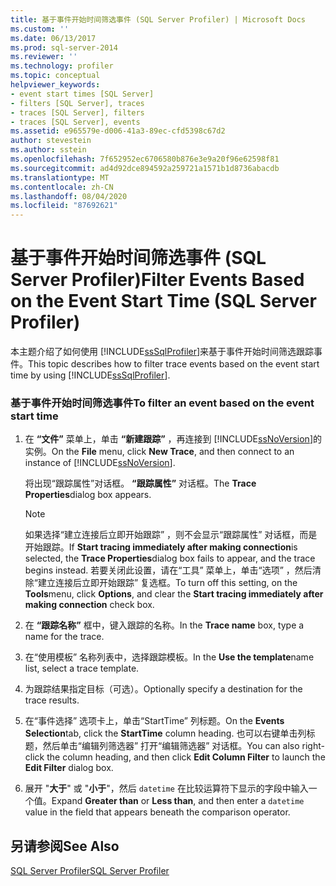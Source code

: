 ```yaml
---
title: 基于事件开始时间筛选事件 (SQL Server Profiler) | Microsoft Docs
ms.custom: ''
ms.date: 06/13/2017
ms.prod: sql-server-2014
ms.reviewer: ''
ms.technology: profiler
ms.topic: conceptual
helpviewer_keywords:
- event start times [SQL Server]
- filters [SQL Server], traces
- traces [SQL Server], filters
- traces [SQL Server], events
ms.assetid: e965579e-d006-41a3-89ec-cfd5398c67d2
author: stevestein
ms.author: sstein
ms.openlocfilehash: 7f652952ec6706580b876e3e9a20f96e62598f81
ms.sourcegitcommit: ad4d92dce894592a259721a1571b1d8736abacdb
ms.translationtype: MT
ms.contentlocale: zh-CN
ms.lasthandoff: 08/04/2020
ms.locfileid: "87692621"
---
```

# <a name="filter-events-based-on-the-event-start-time-sql-server-profiler"></a><span data-ttu-id="e4662-102">基于事件开始时间筛选事件 (SQL Server Profiler)</span><span class="sxs-lookup"><span data-stu-id="e4662-102">Filter Events Based on the Event Start Time (SQL Server Profiler)</span></span>
  <span data-ttu-id="e4662-103">本主题介绍了如何使用 [!INCLUDE[ssSqlProfiler](../../includes/sssqlprofiler-md.md)]来基于事件开始时间筛选跟踪事件。</span><span class="sxs-lookup"><span data-stu-id="e4662-103">This topic describes how to filter trace events based on the event start time by using [!INCLUDE[ssSqlProfiler](../../includes/sssqlprofiler-md.md)].</span></span>  
  
### <a name="to-filter-an-event-based-on-the-event-start-time"></a><span data-ttu-id="e4662-104">基于事件开始时间筛选事件</span><span class="sxs-lookup"><span data-stu-id="e4662-104">To filter an event based on the event start time</span></span>  
  
1.  <span data-ttu-id="e4662-105">在 **“文件”** 菜单上，单击 **“新建跟踪”** ，再连接到 [!INCLUDE[ssNoVersion](../../includes/ssnoversion-md.md)]的实例。</span><span class="sxs-lookup"><span data-stu-id="e4662-105">On the **File** menu, click **New Trace**, and then connect to an instance of [!INCLUDE[ssNoVersion](../../includes/ssnoversion-md.md)].</span></span>  
  
     <span data-ttu-id="e4662-106">将出现“跟踪属性”对话框。 **“跟踪属性”** 对话框。</span><span class="sxs-lookup"><span data-stu-id="e4662-106">The **Trace Properties**dialog box appears.</span></span>  
  
    > [!NOTE]  
    >  <span data-ttu-id="e4662-107">如果选择“建立连接后立即开始跟踪”  ，则不会显示“跟踪属性”  对话框，而是开始跟踪。</span><span class="sxs-lookup"><span data-stu-id="e4662-107">If **Start tracing immediately after making connection**is selected, the **Trace Properties**dialog box fails to appear, and the trace begins instead.</span></span> <span data-ttu-id="e4662-108">若要关闭此设置，请在“工具”  菜单上，单击“选项”  ，然后清除“建立连接后立即开始跟踪”  复选框。</span><span class="sxs-lookup"><span data-stu-id="e4662-108">To turn off this setting, on the **Tools**menu, click **Options**, and clear the **Start tracing immediately after making connection** check box.</span></span>  
  
2.  <span data-ttu-id="e4662-109">在 **“跟踪名称”** 框中，键入跟踪的名称。</span><span class="sxs-lookup"><span data-stu-id="e4662-109">In the **Trace name** box, type a name for the trace.</span></span>  
  
3.  <span data-ttu-id="e4662-110">在“使用模板”  名称列表中，选择跟踪模板。</span><span class="sxs-lookup"><span data-stu-id="e4662-110">In the **Use the template**name list, select a trace template.</span></span>  
  
4.  <span data-ttu-id="e4662-111">为跟踪结果指定目标（可选）。</span><span class="sxs-lookup"><span data-stu-id="e4662-111">Optionally specify a destination for the trace results.</span></span>  
  
5.  <span data-ttu-id="e4662-112">在“事件选择”  选项卡上，单击“StartTime”  列标题。</span><span class="sxs-lookup"><span data-stu-id="e4662-112">On the **Events Selection**tab, click the **StartTime** column heading.</span></span> <span data-ttu-id="e4662-113">也可以右键单击列标题，然后单击“编辑列筛选器”  打开“编辑筛选器”  对话框。</span><span class="sxs-lookup"><span data-stu-id="e4662-113">You can also right-click the column heading, and then click **Edit Column Filter** to launch the **Edit Filter** dialog box.</span></span>  
  
6.  <span data-ttu-id="e4662-114">展开 "**大于**" 或 "**小于**"，然后 `datetime` 在比较运算符下显示的字段中输入一个值。</span><span class="sxs-lookup"><span data-stu-id="e4662-114">Expand **Greater than** or **Less than**, and then enter a `datetime` value in the field that appears beneath the comparison operator.</span></span>  
  
## <a name="see-also"></a><span data-ttu-id="e4662-115">另请参阅</span><span class="sxs-lookup"><span data-stu-id="e4662-115">See Also</span></span>  
 [<span data-ttu-id="e4662-116">SQL Server Profiler</span><span class="sxs-lookup"><span data-stu-id="e4662-116">SQL Server Profiler</span></span>](sql-server-profiler.md)  
  
  
